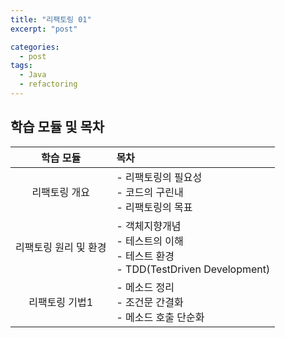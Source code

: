 ```yaml
---
title: "리팩토링 01"
excerpt: "post"

categories:
  - post
tags:
  - Java
  - refactoring
---
```


## 학습 모듈 및 목차

|  학습 모듈   | 목차                                                                 |
|:--------:|:-------------------------------------------------------------------|
| 리팩토링 개요  | - 리팩토링의 필요성<br>- 코드의 구린내<br>- 리팩토링의 목표                             |
| 리팩토링 원리 및 환경 | - 객체지향개념<br>- 테스트의 이해<br>- 테스트 환경<br>- TDD(TestDriven Development) |
| 리팩토링 기법1 | - 메소드 정리<br>- 조건문 간결화<br>- 메소드 호출 단순화                              |